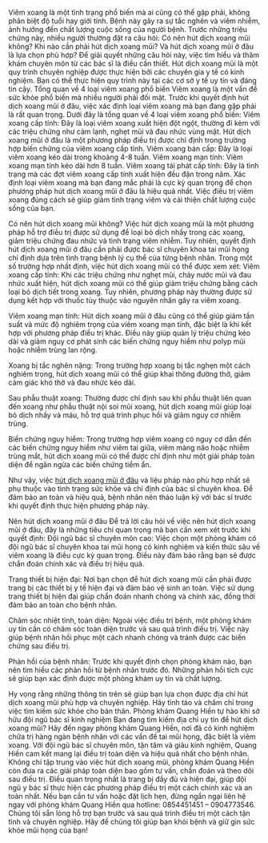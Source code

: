 Viêm xoang là một tình trạng phổ biến mà ai cũng có thể gặp phải, không phân biệt độ tuổi hay giới tính. Bệnh này gây ra sự tắc nghẽn và viêm nhiễm, ảnh hưởng đến chất lượng cuộc sống của người bệnh. Trước những triệu chứng này, nhiều người thường đặt ra câu hỏi: Có nên hút dịch xoang mũi không? Khi nào cần phải hút dịch xoang mũi? Và hút dịch xoang mũi ở đâu là lựa chọn phù hợp?
Để giải quyết những câu hỏi này, việc tìm hiểu và thăm khám chuyên môn từ các bác sĩ là điều cần thiết. Hút dịch xoang mũi là một quy trình chuyên nghiệp được thực hiện bởi các chuyên gia y tế có kinh nghiệm. Bạn có thể thực hiện quy trình này tại các cơ sở y tế uy tín và đáng tin cậy.
 Tổng quan về 4 loại viêm xoang phổ biến
Viêm xoang là một vấn đề sức khỏe phổ biến mà nhiều người phải đối mặt. Trước khi quyết định hút dịch xoang mũi ở đâu, việc xác định loại viêm xoang mà bạn đang gặp phải là rất quan trọng. Dưới đây là tổng quan về 4 loại viêm xoang phổ biến:
Viêm xoang cấp tính: Đây là loại viêm xoang xuất hiện đột ngột, thường đi kèm với các triệu chứng như cảm lạnh, nghẹt mũi và đau nhức vùng mặt. Hút dịch xoang mũi ở đâu là một phương pháp điều trị được chỉ định trong trường hợp biến chứng của viêm xoang cấp tính.
Viêm xoang bán cấp: Đây là loại viêm xoang kéo dài trong khoảng 4-8 tuần.
Viêm xoang mạn tính: Viêm xoang mạn tính kéo dài hơn 8 tuần.
Viêm xoang tái phát cấp tính: Đây là tình trạng mà các đợt viêm xoang cấp tính xuất hiện đều đặn trong năm.
Xác định loại viêm xoang mà bạn đang mắc phải là cực kỳ quan trọng để chọn phương pháp hút dịch xoang mũi ở đâu là hiệu quả nhất. Việc điều trị viêm xoang đúng cách sẽ giúp giảm tình trạng viêm và cải thiện chất lượng cuộc sống của bạn.

Có nên hút dịch xoang mũi không?
Việc hút dịch xoang mũi là một phương pháp hỗ trợ điều trị được sử dụng để loại bỏ dịch nhầy trong các xoang, giảm triệu chứng đau nhức và tình trạng viêm nhiễm. Tuy nhiên, quyết định hút dịch xoang mũi ở đâu cần phải được bác sĩ chuyên khoa tai mũi họng chỉ định dựa trên tình trạng bệnh lý cụ thể của từng bệnh nhân.
Trong một số trường hợp nhất định, việc hút dịch xoang mũi có thể được xem xét:
Viêm xoang cấp tính: Khi các triệu chứng như nghẹt mũi, chảy nước mũi và đau nhức xuất hiện, hút dịch xoang mũi có thể giúp giảm triệu chứng bằng cách loại bỏ dịch tiết trong xoang. Tuy nhiên, phương pháp này thường được sử dụng kết hợp với thuốc tùy thuộc vào nguyên nhân gây ra viêm xoang.


Viêm xoang mạn tính: Hút dịch xoang mũi ở đâu cũng có thể giúp giảm tần suất và mức độ nghiêm trọng của viêm xoang mạn tính, đặc biệt là khi kết hợp với phương pháp điều trị khác. Điều này giúp quản lý triệu chứng kéo dài và giảm nguy cơ phát sinh các biến chứng nguy hiểm như polyp mũi hoặc nhiễm trùng lan rộng.


Xoang bị tắc nghẽn nặng: Trong trường hợp xoang bị tắc nghẹn một cách nghiêm trọng, hút dịch xoang mũi có thể giúp khai thông đường thở, giảm cảm giác khó thở và đau nhức kéo dài.


Sau phẫu thuật xoang: Thường được chỉ định sau khi phẫu thuật liên quan đến xoang như phẫu thuật nội soi mũi xoang, hút dịch xoang mũi giúp loại bỏ dịch nhầy và máu, hỗ trợ quá trình phục hồi và giảm nguy cơ nhiễm trùng.


Biến chứng nguy hiểm: Trong trường hợp viêm xoang có nguy cơ dẫn đến các biến chứng nguy hiểm như viêm tai giữa, viêm màng não hoặc nhiễm trùng mắt, hút dịch xoang mũi có thể được chỉ định như một giải pháp toàn diện để ngăn ngừa các biến chứng tiềm ẩn.


Như vậy, việc [hút dịch xoang mũi ở đâu](https://taimuihongdanang.com/hut-dich-xoang-mui-o-dau/) và liệu pháp nào phù hợp nhất sẽ phụ thuộc vào tình trạng sức khỏe và chỉ định của bác sĩ chuyên khoa. Để đảm bảo an toàn và hiệu quả, bệnh nhân nên thảo luận kỹ với bác sĩ trước khi quyết định thực hiện phương pháp này.

Nên hút dịch xoang mũi ở đâu
Để trả lời câu hỏi về việc nên hút dịch xoang mũi ở đâu, đây là những tiêu chí quan trọng mà bạn cần xem xét trước khi quyết định:
Đội ngũ bác sĩ chuyên môn cao: Việc chọn một phòng khám có đội ngũ bác sĩ chuyên khoa tai mũi họng có kinh nghiệm và kiến thức sâu về viêm xoang là điều cực kỳ quan trọng. Điều này đảm bảo rằng bạn sẽ được chẩn đoán chính xác và điều trị hiệu quả.


Trang thiết bị hiện đại: Nơi bạn chọn để hút dịch xoang mũi cần phải được trang bị các thiết bị y tế hiện đại và đảm bảo vệ sinh an toàn. Việc sử dụng trang thiết bị hiện đại giúp chẩn đoán nhanh chóng và chính xác, đồng thời đảm bảo an toàn cho bệnh nhân.


Chăm sóc nhiệt tình, toàn diện: Ngoài việc điều trị bệnh, một phòng khám uy tín cần có chăm sóc toàn diện trước và sau quá trình điều trị. Việc này giúp bệnh nhân hồi phục một cách nhanh chóng và tránh được các biến chứng sau điều trị.


Phản hồi của bệnh nhân: Trước khi quyết định chọn phòng khám nào, bạn nên tìm hiểu các phản hồi từ bệnh nhân trước đó. Những phản hồi tích cực sẽ giúp bạn xác định được một phòng khám uy tín và chất lượng.


Hy vọng rằng những thông tin trên sẽ giúp bạn lựa chọn được địa chỉ hút dịch xoang mũi phù hợp và chuyên nghiệp. Hãy tỉnh táo và chăm chỉ trong việc tìm kiếm sức khỏe cho bản thân.
Phòng khám Quang Hiền tự hào khi sở hữu đội ngũ bác sĩ kinh nghiệm
Bạn đang tìm kiếm địa chỉ uy tín để hút dịch xoang mũi? Hãy đến ngay phòng khám Quang Hiền, nơi đã có kinh nghiệm chữa trị hàng ngàn bệnh nhân với các vấn đề tai mũi họng, đặc biệt là viêm xoang. Với đội ngũ bác sĩ chuyên môn, tận tâm và giàu kinh nghiệm, Quang Hiền cam kết mang lại điều trị toàn diện và hiệu quả nhất cho bệnh nhân.
Không chỉ tập trung vào việc hút dịch xoang mũi, phòng khám Quang Hiền còn đưa ra các giải pháp toàn diện bao gồm tư vấn, chẩn đoán và theo dõi sau điều trị. Điều quan trọng nhất là trang bị đầy đủ và hiện đại, giúp đội ngũ y bác sĩ thực hiện các phương pháp điều trị một cách chính xác và an toàn nhất.
Nếu bạn cần tư vấn hoặc đặt lịch hẹn, đừng ngần ngại liên hệ ngay với phòng khám Quang Hiền qua hotline: 0854451451 – 0904773546. Chúng tôi sẵn lòng hỗ trợ bạn trước và sau quá trình điều trị một cách tận tình và chuyên nghiệp. Hãy để chúng tôi giúp bạn khỏi bệnh và giữ gìn sức khỏe mũi họng của bạn!


